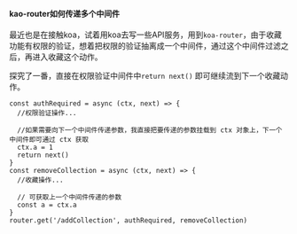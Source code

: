 #### kao-router如何传递多个中间件

最近也是在接触koa，试着用koa去写一些API服务，用到`koa-router`，由于收藏功能有权限的验证，想着把权限的验证抽离成一个中间件，通过这个中间件过滤之后，再进入收藏这个动作。

探究了一番，直接在权限验证中间件中`return next()` 即可继续流到下一个收藏动作。

```
const authRequired = async (ctx, next) => {
  //权限验证操作...

  //如果需要向下一个中间件传递参数，我直接把要传递的参数挂载到 ctx 对象上，下一个中间件即可通过 ctx 获取
  ctx.a = 1
  return next()
}
const removeCollection = async (ctx, next) => {
  //收藏操作...

  // 可获取上一个中间件传递的参数
  const a = ctx.a
}
router.get('/addCollection', authRequired, removeCollection)
```
